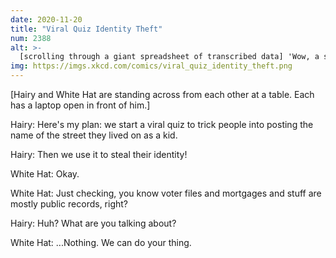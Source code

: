 ```yaml
---
date: 2020-11-20
title: "Viral Quiz Identity Theft"
num: 2388
alt: >-
  [scrolling through a giant spreadsheet of transcribed data] 'Wow, a surprising number of users grew up at 420 69th St.' 'Yeah, must be a high-rise or something.'
img: https://imgs.xkcd.com/comics/viral_quiz_identity_theft.png
---
```

[Hairy and White Hat are standing across from each other at a table.  Each has a laptop open in front of him.]

Hairy: Here's my plan: we start a viral quiz to trick people into posting the name of the street they lived on as a kid.

Hairy: Then we use it to steal their identity!

White Hat: Okay.

White Hat: Just checking, you know voter files and mortgages and stuff are mostly public records, right?

Hairy: Huh? What are you talking about?

White Hat: ...Nothing.  We can do your thing.